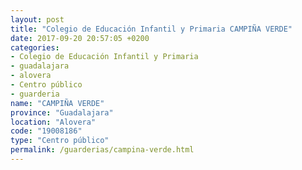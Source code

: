 ```yaml
---
layout: post
title: "Colegio de Educación Infantil y Primaria CAMPIÑA VERDE"
date: 2017-09-20 20:57:05 +0200
categories:
- Colegio de Educación Infantil y Primaria
- guadalajara
- alovera
- Centro público
- guarderia
name: "CAMPIÑA VERDE"
province: "Guadalajara"
location: "Alovera"
code: "19008186"
type: "Centro público"
permalink: /guarderias/campina-verde.html
---
```

